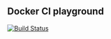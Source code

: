 ## Docker CI playground
[![Build Status](https://travis-ci.org/Yasir-dev/docker-ci-playgroud.svg?branch=master)](https://travis-ci.org/Yasir-dev/docker-ci-playgroud)

